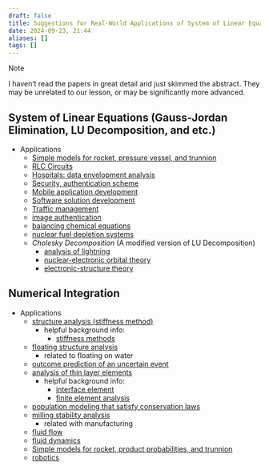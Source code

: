 ```yaml
---
draft: false
title: Suggestions for Real-World Applications of System of Linear Equations/Numerical Integration
date: 2024-09-23, 21:44
aliases: []
tags: []
---
```


> [!NOTE]
> I haven’t read the papers in great detail and just skimmed the abstract. They may be unrelated to our lesson, or may be significantly more advanced.

## System of Linear Equations (Gauss-Jordan Elimination, LU Decomposition, and etc.)

- Applications
	- [Simple models for rocket, pressure vessel, and trunnion](https://math.libretexts.org/Workbench/Numerical_Methods_with_Applications_(Kaw)/4%3A_Simultaneous_Linear_Equations/4.00%3A_Physical_Problems_for_Simultaneous_Linear_Equations)
	- [RLC Circuits](https://doi.org/10.1016/j.ifacol.2021.06.061)
	- [Hospitals: data envelopment analysis](https://link.springer.com/article/10.1007/s10614-015-9501-z)
	- [Security, authentication scheme](https://doi.org/10.1155/2013/910409)
	- [Mobile application development](https://www.researchgate.net/publication/375082510_MOBILE_APPLICATION_FOR_CALCULATION_OF_ELECTRICAL_CIRCUITS_USING_THE_GAUSS_ELIMINATION_METHOD)
	- [Software solution development](https://www.researchgate.net/profile/Muhaimin-Hasanudin/publication/335672062_Using_Gauss_-_Jordan_elimination_method_with_The_Application_of_Android_for_Solving_Linear_Equations/links/60883205907dcf667bcaaa61/Using-Gauss-Jordan-elimination-method-with-The-Application-of-Android-for-Solving-Linear-Equations.pdf)
	- [Traffic management](https://pubs.aip.org/aip/acp/article-pdf/doi/10.1063/1.5112245/14186074/020060_1_online.pdf)
	- [image authentication](https://doi.org/10.1155/2013/910409)
	- [balancing chemical equations](http://www.ijstr.org/final-print/jan2020/-Application-Of-Gauss-jordan-Elimination-Method-In-Balancing-Typical-Chemical-Equations.pdf)
	- [nuclear fuel depletion systems](https://www.tandfonline.com/doi/full/10.1080/00295639.2023.2241807)
	- *Cholesky Decomposition* (A modified version of LU Decomposition)
		- [analysis of lightning](https://ieeexplore.ieee.org/document/10103458)
		- [nuclear-electronic orbital theory](https://doi.org/10.1021/acs.jctc.3c00686)
		- [electronic-structure theory](https://link.springer.com/chapter/10.1007/978-90-481-2853-2_13)

## Numerical Integration

- Applications
	- [structure analysis (stiffness method)](https://arc.aiaa.org/doi/abs/10.2514/3.3836)
		- helpful background info:
			- [stiffness methods](https://engineering.purdue.edu/~aprakas/CE474/CE474-Ch5-StiffnessMethod.pdf)
	- [floating structure analysis](https://doi.org/10.1002/(SICI)1097-0207(19980228)41:4%3C675::AID-NME305%3E3.0.CO;2-8)
		- related to floating on water
	- [outcome prediction of an uncertain event](https://doi.org/10.1016/S1574-0021(96)01017-9)
	- [analysis of thin layer elements](https://doi.org/10.1002/nme.1620360104)
		- helpful background info:
			- [interface element](https://www.sciencedirect.com/topics/engineering/interface-element#:~:text=The%20stiffness%20of%20interface%20elements,Eu%E2%88%92Em)
			- [finite element analysis](https://www.techtarget.com/searchsoftwarequality/definition/finite-element-analysis-FEA)
	- [population modeling that satisfy conservation laws](https://doi.org/10.1080/17513750701605598)
	- [milling stability analysis](https://asmedigitalcollection.asme.org/manufacturingscience/article-abstract/133/3/031005/471742/Numerical-Integration-Method-for-Prediction-of)
		- related with manufacturing
	- [fluid flow](https://journals.ametsoc.org/view/journals/mwre/97/12/1520-0493_1969_097_0885_nioffo_2_3_co_2.xml)
	- [fluid dynamics](https://doi.org/10.1016/S0065-2156(08)70269-2)
	- [Simple models for rocket, product probabilities, and trunnion](https://math.libretexts.org/Workbench/Numerical_Methods_with_Applications_(Kaw)/7%3A_Integration/7.00%3A_Physical_Problems_for_Integration)
	- [robotics](https://ieeexplore.ieee.org/document/7083769)
